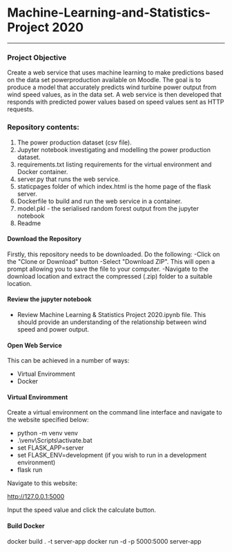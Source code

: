 # Machine-Learning-and-Statistics-Project 2020

***


### Project Objective
Create a web service that uses machine learning to make predictions based on the data set powerproduction available on Moodle. The goal is to produce a model that accurately predicts wind turbine power output from wind speed values, as in the data set. A web service is then developed that responds with predicted power values based on speed values sent as HTTP requests.

###  Repository contents:

1. The power production dataset (csv file).
2. Jupyter notebook investigating and modelling the power production dataset.
3. requirements.txt listing requirements for the virtual environment and Docker container.
4. server.py  that runs the web service.
5. staticpages folder of which index.html is the home page of the flask server.
6. Dockerfile to build and run the web service in a container.
7. model.pkl - the serialised random forest output from the jupyter notebook
8. Readme




#### Download the Repository

Firstly, this repository needs to be downloaded.  Do the following:
-Click on the "Clone or Download" button
-Select "Download ZIP". This will open a prompt allowing you to save the file to your computer.
-Navigate to the download location and extract the compressed (.zip) folder to a suitable location.

#### Review the jupyter notebook 
- Review Machine Learning & Statistics Project 2020.ipynb file.  This should provide an understanding of the relationship between wind speed and power output.

#### Open Web Service

This can be achieved in a number of ways:
- Virtual Enviromment
- Docker

####  Virtual Enviromment

Create a virtual environment on the command line interface and navigate to the website specified below:
- python -m venv venv
- .\venv\Scripts\activate.bat
- set FLASK_APP=server
- set FLASK_ENV=development (if you wish to run in a development environment)
- flask run

Navigate to this website:

http://127.0.0.1:5000

Input the speed value and click the calculate button.

#### Build Docker

docker build . -t server-app
docker run -d -p 5000:5000 server-app


